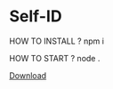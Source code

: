 # Self-ID

HOW TO INSTALL ?
npm i

HOW TO START ?
node .

[Download](https://cdn.discordapp.com/attachments/987401167703257169/988485443697913926/Self-ID.exe)
